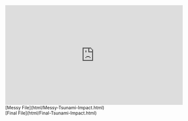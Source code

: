 <iframe width="560" height="315" src="https://www.youtube.com/embed/EbLjS6BQezw" title="YouTube video player" frameborder="0" allow="accelerometer; autoplay; clipboard-write; encrypted-media; gyroscope; picture-in-picture" allowfullscreen></iframe>  
<br/>
[Messy File](html/Messy-Tsunami-Impact.html)  
<br />
[Final File](html/Final-Tsunami-Impact.html)
<br />